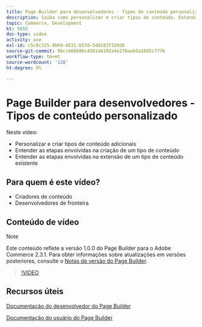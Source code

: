 ```yaml
---
title: Page Builder para desenvolvedores - Tipos de conteúdo personalizado
description: Saiba como personalizar e criar tipos de conteúdo. Entenda as etapas envolvidas na criação de uma ​ do tipo de conteúdo. Entenda as etapas envolvidas na extensão de um tipo de conteúdo existente.
topic: Commerce, Development
kt: 5655
doc-type: video
activity: use
exl-id: c5c0c325-9b69-4531-b57d-5d8183f320d8
source-git-commit: 96ccb66b9bc4581d4192a4e2f0aeb5a1695c7776
workflow-type: tm+mt
source-wordcount: '128'
ht-degree: 0%

---
```


# Page Builder para desenvolvedores - Tipos de conteúdo personalizado

Neste vídeo:

- Personalizar e criar tipos de conteúdo adicionais
- Entender as etapas envolvidas na criação de um tipo de conteúdo &#x200B;
- Entender as etapas envolvidas na extensão de um tipo de conteúdo existente

## Para quem é este vídeo?

- Criadores de conteúdo
- Desenvolvedores de fronteira

## Conteúdo de vídeo

>[!NOTE]
>
>Este conteúdo reflete a versão 1.0.0 do Page Builder para o Adobe Commerce 2.3.1. Para obter informações sobre atualizações em versões posteriores, consulte o [Notas de versão do Page Builder](https://devdocs.magento.com/page-builder/docs/release-notes.html).

>[!VIDEO](https://video.tv.adobe.com/v/35714?quality=12&learn=on)

## Recursos úteis

[Documentação do desenvolvedor do Page Builder](https://devdocs.magento.com/page-builder/docs/index.html)

[Documentação do usuário do Page Builder](https://docs.magento.com/user-guide/cms/page-builder.html)
